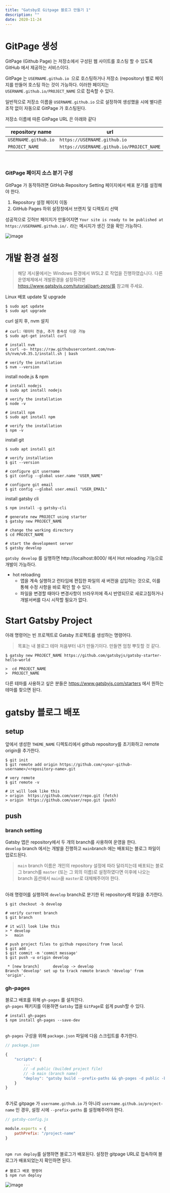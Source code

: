 ```yaml
---
title: "Gatsby로 Gitpage 블로그 만들기 1"
description: ""
date: 2020-11-24
---
```




# GitPage 생성

GitPage (Github Page) 는 저장소에서 구성된 웹 사이트를 호스팅 할 수 있도록 GitHub 에서 제공하는 서비스이다. 

GitPage 는 ```USERNAME.github.io ```으로 호스팅하거나 저장소 (repository) 별로 페이지를 만들어 호스팅 하는 것이 가능하다. 이러한 페이지는 ```USERNAME.github.io/PROJECT_NAME``` 으로 접속할 수 있다. 

일반적으로 저장소 이름을 ```USERNAME.github.io``` 으로 설정하여 생성했을 시에 별다른 조작 없이 자동으로 GitPage 가 호스팅된다. 

저장소 이름에 따른 GitPage URL 은 아래와 같다

| repository name          | url                                           |
| ------------------------ | --------------------------------------------- |
| ```USERNAME.github.io``` | ```https://USERNAME.github.io```              |
| ```PROJECT_NAME```       | ```https://USERNAME.github.io/PROJECT_NAME``` |

<br>

### GitPage 페이지 소스 분기 구성

GitPage 가 동작하려면 GitHub Repository Setting 페이지에서 배포 분기를 설정해야 한다. 

1. Repository 설정 페이지 이동
2. GitHub Pages 하위 설정창에서 브랜치 및 디렉토리 선택


성공적으로 깃허브 페이지가 만들어지면  ```Your site is ready to be published at https://USERNAME.github.io/.``` 라는 메시지가 생긴 것을 확인 가능하다.


![image](1-start-gatsby-1.gif)





# 개발 환경 설정

> 해당 게시물에서는 Windows 환경에서 WSL2 로 작업을 진행하였습니다. 다른 운영체제에서 개발환경을 설정하려면  https://www.gatsbyjs.com/tutorial/part-zero/를 참고해 주세요.



Linux 배포 update 및 upgrade 

```shell
$ sudo apt update
$ sudo apt upgrade
```



curl 설치 후, nvm 설치

```shell
# curl: 데이터 전송, 추가 종속성 다운 가능
$ sudo apt-get install curl

# install nvm
$ curl -o- https://raw.githubusercontent.com/nvm-sh/nvm/v0.35.1/install.sh | bash

# verify the installation
$ nvm --version
```



install node.js & npm

```shell
# install nodejs
$ sudo apt install nodejs

# verify the installation
$ node -v

# install npm
$ sudo apt install npm

# verify the installation
$ npm -v 
```



install git

```shell
$ sudo apt install git

# verify installation
$ git --version

# configure git username
$ git config --global user.name "USER_NAME"

# configure git email
$ git config --global user.email "USER_EMAIL"
```



install gatsby cli 

```shell
$ npm install -g gatsby-cli

# generate new PROJECT using starter
$ gatsby new PROJECT_NAME

# change the working directory
$ cd PROJECT_NAME

# start the development server
$ gatsby develop
```

`gatsby develop` 를 실행하면 http://localhost:8000/ 에서 Hot reloading 기능으로 개발이 가능하다.
* hot reloading
  * 앱을 계속 실행하고 런타임에 편집한 파일의 새 버전을 삽입하는 것으로, 이를 통해 수정 사항을 바로 확인 할 수 있다. 
  * 파일을 변경할 때마다 변경사항이 브라우저에 즉시 반영되므로 새로고침하거나 개발서버를 다시 시작할 필요가 없다.






# Start Gatsby Project

아래 명령어는 빈 프로젝트로 Gatsby 프로젝트를 생성하는 명령어다.

> 목표는 내 블로그 테마 처음부터 내가 만들기이다. 만들면 엄청 뿌듯할 것 같다. 

```shell
$ gatsby new PROJECT_NAME https://github.com/gatsbyjs/gatsby-starter-hello-world

>  cd PROJECT_NAME
>  PROJECT_NAME
```

다른 테마를 사용하고 싶은 분들은 https://www.gatsbyjs.com/starters 에서 원하는 테마를 찾으면 된다.





# gatsby 블로그 배포



## setup

앞에서 생성한 `THEME_NAME` 디렉토리에서 github repository를 초기화하고 remote origin을 추가한다.

```shell
$ git init
$ git remote add origin https://github.com/<your-github-username>/<repository-name>.git

# very remote
$ git remote -v

# it will look like this
> origin  https://github.com/user/repo.git (fetch)
> origin  https://github.com/user/repo.git (push)
```



## push 

### branch setting

Gatsby 앱은 repository에서 두 개의 branch를 사용하여 운영을 한다. <br>`develop` branch 에서는 개발을 진행하고 `main`branch 에는 배포되는 블로그 파일이 업로드된다.

> `main` branch 이름은 개인의 repository 설정에 따라 달라지는데 배포되는 블로그 branch를 `master` (또는 그 외의 이름)로 설정하였다면 이후에 나오는 branch 옵션에서 `main`을 `master`로 대체해주어야 한다. 

<br>아래 명령어를 실행하여 `develop` branch로 분기한 뒤 repository에 파일을 추가한다.

```shell
$ git checkout -b develop

# verify current branch
$ git branch

# it will look like this
> * develop
>   main

# push project files to github repository from local
$ git add .
$ git commit -m 'commit message'
$ git push -u origin develop

 * [new branch]      develop -> develop
Branch 'develop' set up to track remote branch 'develop' from 'origin'.
```



### gh-pages 

블로그 배포를 위해 `gh-pages` 를 설치한다.<br>```gh-pages``` 패키지를 이용하면 ```Gatsby``` 앱을 ```GitPage```로 쉽게 push할 수 있다.

```shell
# install gh-pages
$ npm install gh-pages --save-dev 
```

<br>`gh-pages` 구성을 위해 `package.json` 파일에 다음 스크립트를 추가한다.

```js
// package.json

{
    "scripts": {
        ...
      	// -d public (builded project file) 
        // -b main (branch name)
        "deploy": "gatsby build --prefix-paths && gh-pages -d public -b main",
    }
}
```

<br>추가로 gitpage 가 ```username.github.io``` 가 아니라 ```username.github.io/project-name``` 인 경우, 설정 시에 ``--prefix-paths`` 를 설정해주어야 한다. 

```js
// gatsby-config.js

module.exports = {
    pathPrefix: "/project-name"
}
```

<br>`npm run deploy`를 실행하면 블로그가 배포된다. 설정한 gitpage URL로 접속하여 블로그가 배포되었는지 확인하면 된다. 

```shell
# 블로그 배포 명령어
$ npm run deploy
```

![image](1-start-gatsby-2.gif)


